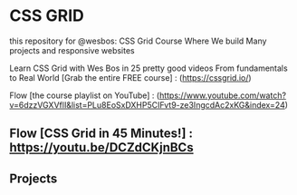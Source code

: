 #  CSS GRID
this repository for @wesbos: CSS Grid Course Where We build Many projects and responsive websites 

Learn CSS Grid with Wes Bos in 25 pretty good videos From fundamentals to Real World [Grab the entire FREE course] : (https://cssgrid.io/)

Flow [the course playlist on YouTube] :  (https://www.youtube.com/watch?v=6dzzVGXVflI&list=PLu8EoSxDXHP5CIFvt9-ze3IngcdAc2xKG&index=24)

## Flow [CSS Grid in 45 Minutes!] : https://youtu.be/DCZdCKjnBCs

## Projects
